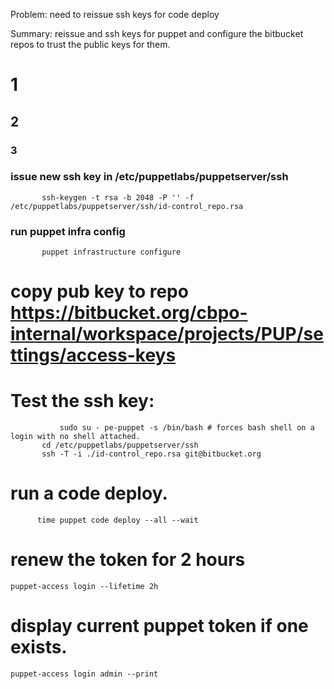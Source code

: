 Problem: need to reissue ssh keys for code deploy

Summary: reissue and ssh keys for puppet and configure the bitbucket repos to trust the public keys for them. 

# 1
## 2
### 3

### issue new ssh key in /etc/puppetlabs/puppetserver/ssh
```
	   ssh-keygen -t rsa -b 2048 -P '' -f /etc/puppetlabs/puppetserver/ssh/id-control_repo.rsa
```  
### run puppet infra config
```
	   puppet infrastructure configure
```
# copy pub key to repo https://bitbucket.org/cbpo-internal/workspace/projects/PUP/settings/access-keys
	 
# Test the ssh key: 
	 
```
           sudo su - pe-puppet -s /bin/bash # forces bash shell on a login with no shell attached. 
	   cd /etc/puppetlabs/puppetserver/ssh
	   ssh -T -i ./id-control_repo.rsa git@bitbucket.org
```
# run a code deploy.
 ```
       time puppet code deploy --all --wait
 ```

# renew the token for 2 hours  
 
 ```
 puppet-access login --lifetime 2h
 ```
# display current puppet token if one exists.

```
puppet-access login admin --print
```
